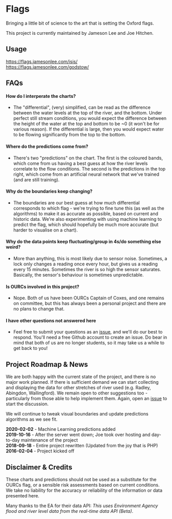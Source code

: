 # Flags

Bringing a little bit of science to the art that is setting the Oxford flags.  

This project is currently maintained by Jameson Lee and Joe Hitchen.

## Usage

https://flags.jamesonlee.com/isis/  
https://flags.jamesonlee.com/godstow/

## FAQs

#### How do I interperate the charts? 
* The "differential", (very) simplified, can be read as the difference between the water levels at the top of the river, and the bottom.  Under perfect still stream conditions, you would expect the difference between the height of the water at the top and bottom to be ~0 (it won't be for various reason).  If the differential is large, then you would expect water to be flowing significantly from the top to the bottom.

#### Where do the predictions come from?
* There's two "predictions" on the chart.  The first is the coloured bands, which come from us having a best guess at how the river levels correlate to the flow conditions.  The second is the predictions in the top right, which come from an artificial neural network that we've trained (and are still training).

#### Why do the boundaries keep changing? 
* The boundaries are our best guess at how much differential corresponds to which flag - we're trying to fine tune this (as well as the algorithms) to make it as accurate as possible, based on current and historic data.  We're also experimenting with using machine learning to predict the flag, which should hopefully be much more accurate (but harder to visualise on a chart).

#### Why do the data points keep fluctuating/group in 4s/do something else weird? 
* More than anything, this is most likely due to sensor noise.  Sometimes, a lock only changes a reading once every hour, but gives us a reading every 15 minutes.  Sometimes the river is so high the sensor saturates.  Basically, the sensor's behaviour is sometimes unpredictable.

#### Is OURCs involved in this project? 
* Nope. Both of us have been OURCs Captain of Coxes, and one remains on committee, but this has always been a personal project and there are no plans to change that.

#### I have other questions not answered here
* Feel free to submit your questions as an [issue](https://github.com/jamtholee/flags/issues/new), and we'll do our best to respond.  You'll need a free Github account to create an issue.  Do bear in mind that both of us are no longer students, so it may take us a while to get back to you!


## Project Roadmap & News
We are both happy with the current state of the project, and there is no major work planned.  If there is sufficient demand we can start collecting and displaying the data for other stretches of river used (e.g. Radley, Abingdon, Wallingford).  We remain open to other suggestions too - particularly from those able to help implement them.  Again, open an [issue](https://github.com/jamtholee/flags/issues/new) to start the discussion.

We will continue to tweak visual boundaries and update predictions algorithms as we see fit.
  
**2020-02-02** - Machine Learning predictions added   
**2019-10-16** - After the server went down; Joe took over hosting and day-to-day maintenance of the project  
**2018-09-18** - Entire project rewritten (Updated from the joy that is PHP)  
**2016-02-04** - Project kicked off  

## Disclaimer & Credits
These charts and predictions should not be used as a substitute for the OURCs flag, or a sensible risk assessments based on current conditions.  We take no liability for the accuracy or reliability of the information or data presented here.

Many thanks to the EA for their data API: *This uses Environment Agency flood and river level data from the real-time data API (Beta)*.
